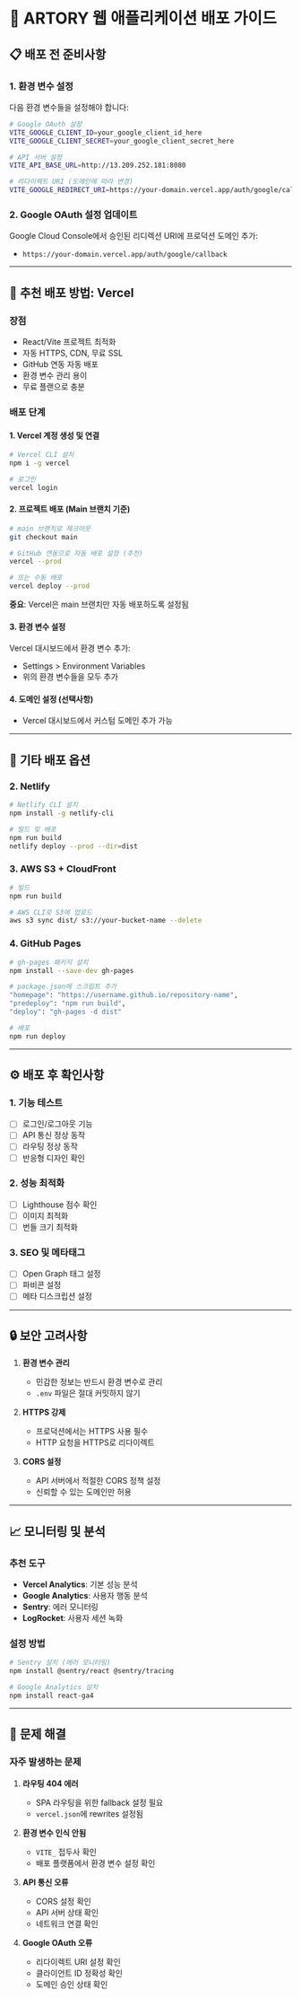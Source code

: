 # 🚀 ARTORY 웹 애플리케이션 배포 가이드

## 📋 배포 전 준비사항

### 1. 환경 변수 설정

다음 환경 변수들을 설정해야 합니다:

```bash
# Google OAuth 설정
VITE_GOOGLE_CLIENT_ID=your_google_client_id_here
VITE_GOOGLE_CLIENT_SECRET=your_google_client_secret_here

# API 서버 설정
VITE_API_BASE_URL=http://13.209.252.181:8080

# 리다이렉트 URI (도메인에 따라 변경)
VITE_GOOGLE_REDIRECT_URI=https://your-domain.vercel.app/auth/google/callback
```

### 2. Google OAuth 설정 업데이트

Google Cloud Console에서 승인된 리디렉션 URI에 프로덕션 도메인 추가:

- `https://your-domain.vercel.app/auth/google/callback`

---

## 🌟 추천 배포 방법: Vercel

### 장점

- React/Vite 프로젝트 최적화
- 자동 HTTPS, CDN, 무료 SSL
- GitHub 연동 자동 배포
- 환경 변수 관리 용이
- 무료 플랜으로 충분

### 배포 단계

#### 1. Vercel 계정 생성 및 연결

```bash
# Vercel CLI 설치
npm i -g vercel

# 로그인
vercel login
```

#### 2. 프로젝트 배포 (Main 브랜치 기준)

```bash
# main 브랜치로 체크아웃
git checkout main

# GitHub 연동으로 자동 배포 설정 (추천)
vercel --prod

# 또는 수동 배포
vercel deploy --prod
```

**중요**: Vercel은 main 브랜치만 자동 배포하도록 설정됨

#### 3. 환경 변수 설정

Vercel 대시보드에서 환경 변수 추가:

- Settings > Environment Variables
- 위의 환경 변수들을 모두 추가

#### 4. 도메인 설정 (선택사항)

- Vercel 대시보드에서 커스텀 도메인 추가 가능

---

## 🔧 기타 배포 옵션

### 2. Netlify

```bash
# Netlify CLI 설치
npm install -g netlify-cli

# 빌드 및 배포
npm run build
netlify deploy --prod --dir=dist
```

### 3. AWS S3 + CloudFront

```bash
# 빌드
npm run build

# AWS CLI로 S3에 업로드
aws s3 sync dist/ s3://your-bucket-name --delete
```

### 4. GitHub Pages

```bash
# gh-pages 패키지 설치
npm install --save-dev gh-pages

# package.json에 스크립트 추가
"homepage": "https://username.github.io/repository-name",
"predeploy": "npm run build",
"deploy": "gh-pages -d dist"

# 배포
npm run deploy
```

---

## ⚙️ 배포 후 확인사항

### 1. 기능 테스트

- [ ] 로그인/로그아웃 기능
- [ ] API 통신 정상 동작
- [ ] 라우팅 정상 동작
- [ ] 반응형 디자인 확인

### 2. 성능 최적화

- [ ] Lighthouse 점수 확인
- [ ] 이미지 최적화
- [ ] 번들 크기 최적화

### 3. SEO 및 메타태그

- [ ] Open Graph 태그 설정
- [ ] 파비콘 설정
- [ ] 메타 디스크립션 설정

---

## 🔒 보안 고려사항

1. **환경 변수 관리**

   - 민감한 정보는 반드시 환경 변수로 관리
   - `.env` 파일은 절대 커밋하지 않기

2. **HTTPS 강제**

   - 프로덕션에서는 HTTPS 사용 필수
   - HTTP 요청을 HTTPS로 리다이렉트

3. **CORS 설정**
   - API 서버에서 적절한 CORS 정책 설정
   - 신뢰할 수 있는 도메인만 허용

---

## 📈 모니터링 및 분석

### 추천 도구

- **Vercel Analytics**: 기본 성능 분석
- **Google Analytics**: 사용자 행동 분석
- **Sentry**: 에러 모니터링
- **LogRocket**: 사용자 세션 녹화

### 설정 방법

```bash
# Sentry 설치 (에러 모니터링)
npm install @sentry/react @sentry/tracing

# Google Analytics 설치
npm install react-ga4
```

---

## 🚨 문제 해결

### 자주 발생하는 문제

1. **라우팅 404 에러**

   - SPA 라우팅을 위한 fallback 설정 필요
   - `vercel.json`에 rewrites 설정됨

2. **환경 변수 인식 안됨**

   - `VITE_` 접두사 확인
   - 배포 플랫폼에서 환경 변수 설정 확인

3. **API 통신 오류**

   - CORS 설정 확인
   - API 서버 상태 확인
   - 네트워크 연결 확인

4. **Google OAuth 오류**
   - 리다이렉트 URI 설정 확인
   - 클라이언트 ID 정확성 확인
   - 도메인 승인 상태 확인
